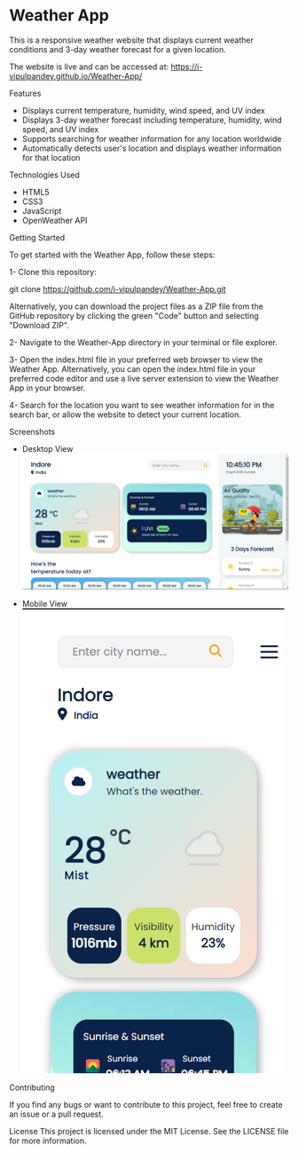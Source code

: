 # Weather App

This is a responsive weather website that displays current weather conditions and 3-day weather forecast for a given location.

The website is live and can be accessed at: https://i-vipulpandey.github.io/Weather-App/

Features

- Displays current temperature, humidity, wind speed, and UV index
- Displays 3-day weather forecast including temperature, humidity, wind speed, and UV index
- Supports searching for weather information for any location worldwide
- Automatically detects user's location and displays weather information for that location

Technologies Used

- HTML5
- CSS3 
- JavaScript
- OpenWeather API

Getting Started

To get started with the Weather App, follow these steps:

1- Clone this repository:

git clone https://github.com/i-vipulpandey/Weather-App.git

Alternatively, you can download the project files as a ZIP file from the GitHub repository by clicking the green "Code" button and selecting "Download ZIP".

2- Navigate to the Weather-App directory in your terminal or file explorer.

3- Open the index.html file in your preferred web browser to view the Weather App. Alternatively, you can open the index.html file in your preferred code editor and use a live server extension to view the Weather App in your browser.

4- Search for the location you want to see weather information for in the search bar, or allow the website to detect your current location.

Screenshots

- Desktop View
![desktopImage](images/desk.png)

- Mobile View
![mobileImage](images/mob.png)
    


Contributing

If you find any bugs or want to contribute to this project, feel free to create an issue or a pull request.

License
This project is licensed under the MIT License. See the LICENSE file for more information.
  